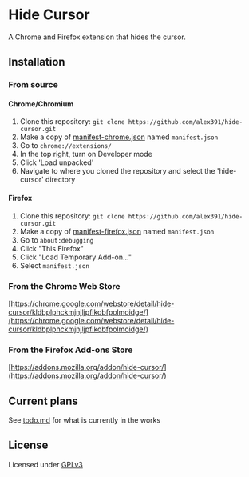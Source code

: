 # Hide Cursor
A Chrome and Firefox extension that hides the cursor.
## Installation
### From source
#### Chrome/Chromium
1. Clone this repository: `git clone https://github.com/alex391/hide-cursor.git`
2. Make a copy of [manifest-chrome.json](manifest-chrome.json) named `manifest.json`
3. Go to `chrome://extensions/`
4. In the top right, turn on Developer mode
5. Click 'Load unpacked'
6. Navigate to where you cloned the repository and select the 'hide-cursor' directory
#### Firefox
1. Clone this repository: `git clone https://github.com/alex391/hide-cursor.git`
2. Make a copy of [manifest-firefox.json](manifest-firefox.json) named `manifest.json`
3. Go to `about:debugging`
4. Click "This Firefox"
5. Click "Load Temporary Add-on..."
6. Select `manifest.json`
### From the Chrome Web Store
[https://chrome.google.com/webstore/detail/hide-cursor/kldbplphckmjnjljpfikobfpolmoidge/](https://chrome.google.com/webstore/detail/hide-cursor/kldbplphckmjnjljpfikobfpolmoidge/)
### From the Firefox Add-ons Store
[https://addons.mozilla.org/addon/hide-cursor/](https://addons.mozilla.org/addon/hide-cursor/)
## Current plans
See [todo.md](todo.md) for what is currently in the works
## License
Licensed under [GPLv3](LICENSE)
